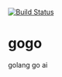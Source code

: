 [![Build Status](https://travis-ci.org/xlvector/gogo.svg?branch=master)](https://travis-ci.org/xlvector/gogo)

# gogo
golang go ai
